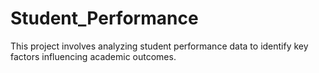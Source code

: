 # Student_Performance
This project involves analyzing student performance data to identify key factors influencing academic outcomes.
